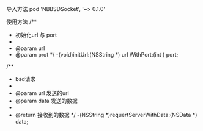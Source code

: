 导入方法
pod 'NBBSDSocket', '~> 0.1.0'

使用方法
/**
 *  初始化url 与 port
 *
 *  @param url
 *  @param prot
 */
-(void)initUrl:(NSString *) url  WithPort:(int )  port;

/**
 *  bsd请求
 *
 *  @param url  发送的url
 *  @param data 发送的数据
 *
 *  @return 接收到的数据
 */
-(NSString *)requertServerWithData:(NSData *) data;
